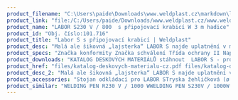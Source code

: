 ```yaml
---
product_filename: "C:\Users\paide\Downloads\www.weldplast.cz\markdown\labor-s-s-pripojovaci-krabici.md"
product_link: "file:/C:/Users/paide/Downloads/www.weldplast.cz/www.weldplast.cz/labor-s-s-pripojovaci-krabici"
product_name: "LABOR S230 V / 800  s připojovací krabicí W 3 m hadice"
product_id: "Obj. číslo:101.716"
product_title: "Labor S s připojovací krabicí | Weldplast"
product_desc: "Malá ale šikovná „lajsterka“ LABOR S najde uplatnění v mnoha oborech. Ideální pro svařování v těžko přístupných místech. Svařování bez námahy i pro malé ruce. Ovládání teploty potenciometrem Velmi malý a lehký přístroj Ideální pro bodové svařování a svařování drátem Přívod vzduchu dmychadlem ROBUST nebo MINOR nebo stlačeným vzduchem Ve spojení s dmychadlem MINOR vhodný i pro mobilní použití"
product_specs: "Značka konformity Značka schválení Třída ochrany II NapětíV~230 PříkonW800 / 900 FrekvenceHz50 / 60 Max. teplota°C20 - 600 Rozměry (D x ø)mm180 (rukojeť Ø 40) Hmotnostkg015 (bez vzduchové hadice bez kabelu) Druh certifikaceCCA"
product_downloads: "KATALOG DESKOVÝCH MATERIÁLŮ stáhnout  LABOR S - produktový list stáhnout  LABOR S - manuál stáhnout"
product_href: "files/katalog-deskovych-materialu-cz.pdf files/katalog-deskovych-materialu-cz.pdf files/labor-s-produktovy-list.pdf files/labor-s-produktovy-list.pdf files/labor-s-manual-cz.pdf files/labor-s-manual-cz.pdf"
product_desc_2: "Malá ale šikovná „lajsterka“ LABOR S najde uplatnění v mnoha oborech. Ideální pro svařování v těžko přístupných místech. Svařování bez námahy i pro malé ruce. Ovládání teploty potenciometrem Velmi malý a lehký přístroj Ideální pro bodové svařování a svařování drátem Přívod vzduchu dmychadlem ROBUST nebo MINOR nebo stlačeným vzduchem Ve spojení s dmychadlem MINOR vhodný i pro mobilní použití"
product_accessories: "Stojan odkládací pro LABOR STryska žehličková (ø 213 mm)žehlicí plocha 40 x 19 mmTryska rychlosvařovací (ø 8 mm)profil drátu ø 5 mm zúžená vyhnutáAdaptér (ø 213 mm)na M14 pro šroubovací tryskyTryska reflektorová děrovaná (ø 8 mm)10 x 12 mm 90° zahnutáTryska reflektorová lžicová (ø 218 mm)25 x 30 mm 90° zahnutáTryska žehličková (ø 213 mm)žehlicí plocha 15 x 25 mmTryska tubulární (ø 213 mm)ø 12 mm 25 x 50 mm 90° zahnutáTryska tubulární (ø 213 mm)ø 25 mm 45 mm 45° vyhnutáTryska tubulární (ø 213 mm)ø 7 mm 40 mm 20° vyhnutáTryska tubulární (ø 213 mm)ø 3 x 1.5 mm 40 mm 45° zahnutáTryska tubulární (ø 213 mm)ø 15 mm 30 mm 45° vyhnutáTryska tubulární (ø 213 mm)ø 2 mm 40 mm 45° vyhnutáTryska tubulární (ø 213 mm)ø 10 mm 45 mm přímáTryska základní (ø 213 mm)ø 5 mm 41 mm 15° vyhnutáTryska přeplátovací (ø 213 mm)20 x 2 mm 30° vyhnutáTryska přeplátovací (ø 213 mm)15 x 2 mm 15° vyhnutá 30° zahnutáTryska rychlosvařovací (ø 8 mm)pro pásku 12 x 45 mmTryska rychlosvařovací (ø 8 mm)pro pásku 8 x 2 mmTryska stehovací (ø 8 mm)Tryska rychlosvařovací (ø 8 mm)profil drátu Δ 7 mmTryska rychlosvařovací (ø 8 mm)profil drátu Δ 57 mmTryska rychlosvařovací (ø 8 mm)profil drátu ø 5 mmTryska rychlosvařovací (ø 8 mm)profil drátu ø 4 mmTryska rychlosvařovací (ø 8 mm)profil drátu ø 3 mmTryska reflektorová děrovaná (ø 8 mm)ø 13 mm 75° zahnutáTryska tubulární (ø 213 mm)ø 213 mm 33 x 45 mm 90° zahnutáTryska tubulární (ø 213 mm)ø 4 mm 45 mm přímáTryska tubulární (ø 213 mm)ø 8 mm 30 mm přímáTryska tubulární (ø 213 mm)ø 3 x 1.5 mm 30 mm oválná přímáTryska základní (ø 213 mm)ø 5 mm 150 mm přímáTryska základní (ø 213 mm)ø 5 mm 45 mm přímáTryska přeplátovací (ø 213 mm)20 x 2 mm přímá 55 mm dlouháTryska přeplátovací (ø 213 mm)20 x 2 mm 75° vyhnutáTryska přeplátovací (ø 213 mm)10 x 2 mm 15° vyhnutá 30° zahnutáTryska štěrbinová (ø 213 mm)40 x 5 mm plocháTryska štěrbinová (ø 213 mm)50 x 8 mm přímáTryska rychlosvařovací (ø 8 mm)profil drátu ø 5 mm zúženáTryska rychlosvařovací (ø 8 mm)profil drátu ø 3 mm zúženáTryska rychlosvařovací (ø 8 mm)profil drátu ø 3 mm zúženáTryska štěrbinová (ø 213 mm)25 x 1 mm přímáTryska štěrbinová (ø 213 mm)30 x 1 mm přímáTryska štěrbinová (ø 213 mm)80 x 1 mm přímá WELDING PEN R230 V / 1000 WWELDING PEN S230V / 1000W šroubovací s eurozástrčkou"
product_similar: "WELDING PEN R230 V / 1000 WWELDING PEN S230V / 1000W šroubovací s eurozástrčkou"
---
```

